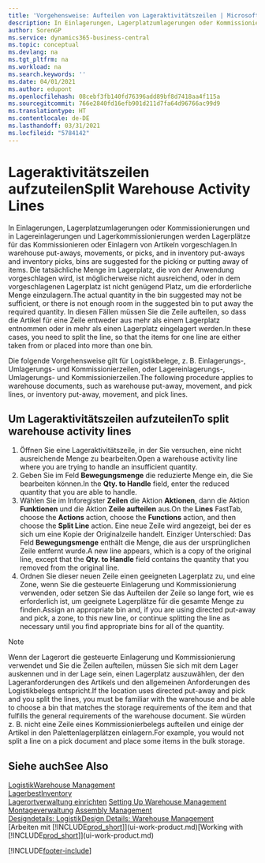 ```yaml
---
title: 'Vorgehensweise: Aufteilen von Lageraktivitätszeilen | Microsoft Docs'
description: In Einlagerungen, Lagerplatzumlagerungen oder Kommissionierungen und in Lagereinlagerungen und Lagerkommissionierungen werden Lagerplätze für das Kommissionieren oder Einlagern von Artikeln vorgeschlagen. Die tatsächliche Menge im Lagerplatz, die von der Anwendung vorgeschlagen wird, ist möglicherweise nicht ausreichend, oder in dem vorgeschlagenen Lagerplatz ist nicht genügend Platz, um die erforderliche Menge einzulagern. In diesen Fällen müssen Sie die Zeile aufteilen, so dass die Artikel für eine Zeile entweder aus mehr als einem Lagerplatz entnommen oder in mehr als einen Lagerplatz eingelagert werden.
author: SorenGP
ms.service: dynamics365-business-central
ms.topic: conceptual
ms.devlang: na
ms.tgt_pltfrm: na
ms.workload: na
ms.search.keywords: ''
ms.date: 04/01/2021
ms.author: edupont
ms.openlocfilehash: 08cebf3fb140fd76396add89bf8d7418aa4f115a
ms.sourcegitcommit: 766e2840fd16efb901d211d7fa64d96766ac99d9
ms.translationtype: HT
ms.contentlocale: de-DE
ms.lasthandoff: 03/31/2021
ms.locfileid: "5784142"
---
```

# <a name="split-warehouse-activity-lines"></a><span data-ttu-id="22571-105">Lageraktivitätszeilen aufzuteilen</span><span class="sxs-lookup"><span data-stu-id="22571-105">Split Warehouse Activity Lines</span></span>
<span data-ttu-id="22571-106">In Einlagerungen, Lagerplatzumlagerungen oder Kommissionierungen und in Lagereinlagerungen und Lagerkommissionierungen werden Lagerplätze für das Kommissionieren oder Einlagern von Artikeln vorgeschlagen.</span><span class="sxs-lookup"><span data-stu-id="22571-106">In warehouse put-aways, movements, or picks, and in inventory put-aways and inventory picks, bins are suggested for the picking or putting away of items.</span></span> <span data-ttu-id="22571-107">Die tatsächliche Menge im Lagerplatz, die von der Anwendung vorgeschlagen wird, ist möglicherweise nicht ausreichend, oder in dem vorgeschlagenen Lagerplatz ist nicht genügend Platz, um die erforderliche Menge einzulagern.</span><span class="sxs-lookup"><span data-stu-id="22571-107">The actual quantity in the bin suggested may not be sufficient, or there is not enough room in the suggested bin to put away the required quantity.</span></span> <span data-ttu-id="22571-108">In diesen Fällen müssen Sie die Zeile aufteilen, so dass die Artikel für eine Zeile entweder aus mehr als einem Lagerplatz entnommen oder in mehr als einen Lagerplatz eingelagert werden.</span><span class="sxs-lookup"><span data-stu-id="22571-108">In these cases, you need to split the line, so that the items for one line are either taken from or placed into more than one bin.</span></span>  

<span data-ttu-id="22571-109">Die folgende Vorgehensweise gilt für Logistikbelege, z. B. Einlagerungs-, Umlagerungs- und Kommissionierzeilen, oder Lagereinlagerungs-, Umlagerungs- und Kommissionierzeilen.</span><span class="sxs-lookup"><span data-stu-id="22571-109">The following procedure applies to warehouse documents, such as warehouse put-away, movement, and pick lines, or inventory put-away, movement, and pick lines.</span></span>  

## <a name="to-split-warehouse-activity-lines"></a><span data-ttu-id="22571-110">Um Lageraktivitätszeilen aufzuteilen</span><span class="sxs-lookup"><span data-stu-id="22571-110">To split warehouse activity lines</span></span>  
1.  <span data-ttu-id="22571-111">Öffnen Sie eine Lageraktivitätszeile, in der Sie versuchen, eine nicht ausreichende Menge zu bearbeiten.</span><span class="sxs-lookup"><span data-stu-id="22571-111">Open a warehouse activity line where you are trying to handle an insufficient quantity.</span></span>  
2.  <span data-ttu-id="22571-112">Geben Sie im Feld **Bewegungsmenge** die reduzierte Menge ein, die Sie bearbeiten können.</span><span class="sxs-lookup"><span data-stu-id="22571-112">In the **Qty. to Handle** field, enter the reduced quantity that you are able to handle.</span></span>  
3.  <span data-ttu-id="22571-113">Wählen Sie im Inforegister **Zeilen** die Aktion **Aktionen**, dann die Aktion **Funktionen** und die Aktion **Zeile aufteilen** aus.</span><span class="sxs-lookup"><span data-stu-id="22571-113">On the **Lines** FastTab, choose the **Actions** action, choose the **Functions** action, and then choose the **Split Line** action.</span></span> <span data-ttu-id="22571-114">Eine neue Zeile wird angezeigt, bei der es sich um eine Kopie der Originalzeile handelt. Einziger Unterschied: Das Feld **Bewegungsmenge** enthält die Menge, die aus der ursprünglichen Zeile entfernt wurde.</span><span class="sxs-lookup"><span data-stu-id="22571-114">A new line appears, which is a copy of the original line, except that the **Qty. to Handle** field contains the quantity that you removed from the original line.</span></span>  
4.  <span data-ttu-id="22571-115">Ordnen Sie dieser neuen Zeile einen geeigneten Lagerplatz zu, und eine Zone, wenn Sie die gesteuerte Einlagerung und Kommissionierung verwenden, oder setzen Sie das Aufteilen der Zeile so lange fort, wie es erforderlich ist, um geeignete Lagerplätze für die gesamte Menge zu finden.</span><span class="sxs-lookup"><span data-stu-id="22571-115">Assign an appropriate bin and, if you are using directed put-away and pick, a zone, to this new line, or continue splitting the line as necessary until you find appropriate bins for all of the quantity.</span></span>  

> [!NOTE]  
>  <span data-ttu-id="22571-116">Wenn der Lagerort die gesteuerte Einlagerung und Kommissionierung verwendet und Sie die Zeilen aufteilen, müssen Sie sich mit dem Lager auskennen und in der Lage sein, einen Lagerplatz auszuwählen, der den Lageranforderungen des Artikels und den allgemeinen Anforderungen des Logistikbelegs entspricht.</span><span class="sxs-lookup"><span data-stu-id="22571-116">If the location uses directed put-away and pick and you split the lines, you must be familiar with the warehouse and be able to choose a bin that matches the storage requirements of the item and that fulfills the general requirements of the warehouse document.</span></span> <span data-ttu-id="22571-117">Sie würden z. B. nicht eine Zeile eines Kommissionierbelegs aufteilen und einige der Artikel in den Palettenlagerplätzen einlagern.</span><span class="sxs-lookup"><span data-stu-id="22571-117">For example, you would not split a line on a pick document and place some items in the bulk storage.</span></span>  

## <a name="see-also"></a><span data-ttu-id="22571-118">Siehe auch</span><span class="sxs-lookup"><span data-stu-id="22571-118">See Also</span></span>  
[<span data-ttu-id="22571-119">Logistik</span><span class="sxs-lookup"><span data-stu-id="22571-119">Warehouse Management</span></span>](warehouse-manage-warehouse.md)  
[<span data-ttu-id="22571-120">Lagerbest</span><span class="sxs-lookup"><span data-stu-id="22571-120">Inventory</span></span>](inventory-manage-inventory.md)  
<span data-ttu-id="22571-121">[Lagerortverwaltung einrichten](warehouse-setup-warehouse.md)   </span><span class="sxs-lookup"><span data-stu-id="22571-121">[Setting Up Warehouse Management](warehouse-setup-warehouse.md)   </span></span>  
<span data-ttu-id="22571-122">[Montageverwaltung](assembly-assemble-items.md)  </span><span class="sxs-lookup"><span data-stu-id="22571-122">[Assembly Management](assembly-assemble-items.md)  </span></span>  
[<span data-ttu-id="22571-123">Designdetails: Logistik</span><span class="sxs-lookup"><span data-stu-id="22571-123">Design Details: Warehouse Management</span></span>](design-details-warehouse-management.md)  
<span data-ttu-id="22571-124">[Arbeiten mit [!INCLUDE[prod_short](includes/prod_short.md)]](ui-work-product.md)</span><span class="sxs-lookup"><span data-stu-id="22571-124">[Working with [!INCLUDE[prod_short](includes/prod_short.md)]](ui-work-product.md)</span></span>


[!INCLUDE[footer-include](includes/footer-banner.md)]